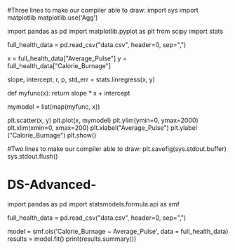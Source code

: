 #Three lines to make our compiler able to draw:
import sys
import matplotlib
matplotlib.use('Agg')

import pandas as pd
import matplotlib.pyplot as plt
from scipy import stats

full_health_data = pd.read_csv("data.csv", header=0, sep=",")

x = full_health_data["Average_Pulse"]
y = full_health_data["Calorie_Burnage"]

slope, intercept, r, p, std_err = stats.linregress(x, y)

def myfunc(x):
 return slope * x + intercept

mymodel = list(map(myfunc, x))

plt.scatter(x, y)
plt.plot(x, mymodel)
plt.ylim(ymin=0, ymax=2000)
plt.xlim(xmin=0, xmax=200)
plt.xlabel("Average_Pulse")
plt.ylabel ("Calorie_Burnage")
plt.show()

#Two lines to make our compiler able to draw:
plt.savefig(sys.stdout.buffer)
sys.stdout.flush()
# DS-Advanced-
import pandas as pd
import statsmodels.formula.api as smf

full_health_data = pd.read_csv("data.csv", header=0, sep=",")

model = smf.ols('Calorie_Burnage ~ Average_Pulse', data = full_health_data)
results = model.fit()
print(results.summary())

